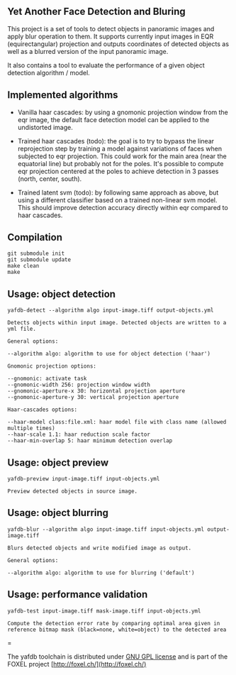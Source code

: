 ## Yet Another Face Detection and Bluring

This project is a set of tools to detect objects in panoramic images and apply blur operation to them. It supports
currently input images in EQR (equirectangular) projection and outputs coordinates of detected objects as well as
a blurred version of the input panoramic image.

It also contains a tool to evaluate the performance of a given object detection algorithm / model.

## Implemented algorithms

* Vanilla haar cascades: by using a gnomonic projection window from the eqr image, the default face detection
model can be applied to the undistorted image.

* Trained haar cascades (todo): the goal is to try to bypass the linear reprojection step by training a model
against variations of faces when subjected to eqr projection. This could work for the main area (near the
equatorial line) but probably not for the poles. It's possible to compute eqr projection centered at the
poles to achieve detection in 3 passes (north, center, south).

* Trained latent svm (todo): by following same approach as above, but using a different classifier based on a
trained non-linear svm model. This should improve detection accuracy directly within eqr compared to haar
cascades.


## Compilation

	git submodule init
	git submodule update
	make clean
	make


## Usage: object detection

	yafdb-detect --algorithm algo input-image.tiff output-objects.yml

	Detects objects within input image. Detected objects are written to a yml file.

	General options:

	--algorithm algo: algorithm to use for object detection ('haar')

	Gnomonic projection options:

	--gnomonic: activate task
	--gnomonic-width 256: projection window width
	--gnomonic-aperture-x 30: horizontal projection aperture
	--gnomonic-aperture-y 30: vertical projection aperture

	Haar-cascades options:

	--haar-model class:file.xml: haar model file with class name (allowed multiple times)
	--haar-scale 1.1: haar reduction scale factor
	--haar-min-overlap 5: haar minimum detection overlap


## Usage: object preview

	yafdb-preview input-image.tiff input-objects.yml

	Preview detected objects in source image.


## Usage: object blurring

	yafdb-blur --algorithm algo input-image.tiff input-objects.yml output-image.tiff

	Blurs detected objects and write modified image as output.

	General options:

	--algorithm algo: algorithm to use for blurring ('default')


## Usage: performance validation

	yafdb-test input-image.tiff mask-image.tiff input-objects.yml

	Compute the detection error rate by comparing optimal area given in
	reference bitmap mask (black=none, white=object) to the detected area


=

The yafdb toolchain is distributed under [GNU GPL license](http://foxel.ch/en/license) and is part of the FOXEL project [http://foxel.ch/](http://foxel.ch/)
